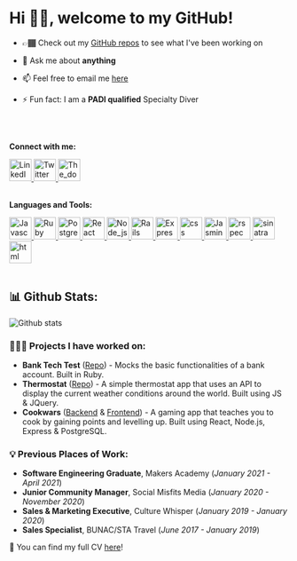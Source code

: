 # Hi 👋🏾, welcome to my GitHub! 





- 👉🏾 Check out my [GitHub repos](https://github.com/rhc07?tab=repositories) to see what I've been working on <br />


- 💬 Ask me about **anything**


- 📫 Feel free to email me [here](mailto:rorieclarke@gmail.com)


- ⚡ Fun fact: I am a **PADI qualified** Specialty Diver    
<br />
<br />

**Connect with me:**

<a href=https://www.linkedin.com/in/rorieclarke>
  <img alt="LinkedIn" height="40" src="https://image.flaticon.com/icons/png/512/174/174857.png"/>
</a>

<a href=https://twitter.com/clarke_rorie>
  <img alt="Twitter" height="40" src="https://cdn4.iconfinder.com/data/icons/social-media-icons-the-circle-set/48/twitter_circle-512.png"/>
</a>

<a href=https://the-dots.com/users/rorie-clarke-218460>
  <img alt="The_dots" height="40" src="https://pbs.twimg.com/profile_images/1273236983138201600/S3RdlKhx.jpg"/>
</a>

<br />
<br />

**Languages and Tools:**

<a href="https://www.javascript.com/">
  <img alt="Javascript" height="40" src="https://raw.githubusercontent.com/shinokada/shinokada/master/assets/javascript.png"/>
</a>

<a href="https://www.ruby-lang.org/en/">
  <img alt="Ruby" height="40" src="https://upload.wikimedia.org/wikipedia/commons/7/73/Ruby_logo.svg"/>
</a>

<a href=https://www.postgresql.org/>
  <img alt="Postgres" height="40" src="https://upload.wikimedia.org/wikipedia/commons/2/29/Postgresql_elephant.svg"/>
</a>

<a href=https://reactjs.org>
  <img alt="React" height="40" src="https://mildaintrainings.com/wp-content/uploads/2017/11/react-logo.png"/>
</a>

<a href=https://nodejs.org/en/>
  <img alt="Node_js" height="40" src="https://encrypted-tbn0.gstatic.com/images?q=tbn:ANd9GcQ8ZvXAFs02fg19pmpZiXpnFAi_1zaUqVQRjrcGNWMV40TvD5n_jBPRX1CFtw43Y_onExE&usqp=CAU"/>
</a>

<a href=https://rubyonrails.org/>
  <img alt="Rails" height="40" src="https://e7.pngegg.com/pngimages/782/228/png-clipart-ruby-on-rails-rubygems-amazon-dynamodb-ruby-text-logo-thumbnail.png"/>
</a>

<a href=https://expressjs.com/>
  <img alt="Express" height="40" src="https://www.pngfind.com/pngs/m/136-1363736_express-js-icon-png-transparent-png.png"/>
</a>

<a href=https://www.w3schools.com/css/>
  <img alt="css" height="40" src="https://upload.wikimedia.org/wikipedia/commons/thumb/d/d5/CSS3_logo_and_wordmark.svg/1200px-CSS3_logo_and_wordmark.svg.png"/>
</a>

<a href=https://jasmine.github.io/>
  <img alt="Jasmine" height="40" src="https://upload.wikimedia.org/wikipedia/en/thumb/2/22/Logo_jasmine.svg/1200px-Logo_jasmine.svg.png"/>
</a>

<a href=https://rspec.info//>
  <img alt="rspec" height="40" src="https://rspec.info/images/logo_ogp.png"/>
</a>

<a href=http://sinatrarb.com/>
  <img alt="sinatra" height="40" src="https://upload.wikimedia.org/wikipedia/en/2/2c/Sinatralogo.png"/>
</a>

<a href=https://www.w3schools.com/html//>
  <img alt="html" height="40" src="https://upload.wikimedia.org/wikipedia/commons/thumb/6/61/HTML5_logo_and_wordmark.svg/1200px-HTML5_logo_and_wordmark.svg.png"/>
</a>

<br />
<br />

## 📊 Github Stats:

![Github stats](https://github-readme-stats.vercel.app/api?username=rhc07&theme=highcontrast&show_icons=true&count_private=true)

### 👨🏾‍💻 Projects I have worked on:

- **Bank Tech Test** ([Repo](https://github.com/rhc07/bank-tech-test)) - Mocks the basic functionalities of a bank account. Built in Ruby.
- **Thermostat** ([Repo](https://github.com/rhc07/thermostat.js)) - A simple thermostat app that uses an API to display the current weather conditions around the world. Built using JS & JQuery.
- **Cookwars** ([Backend](https://github.com/joneslee111/final-project-backend) & [Frontend](https://github.com/raf-swiderski/final-project-frontend)) - A gaming app that teaches you to cook by gaining points and levelling up. Built using React, Node.js, Express & PostgreSQL.


### 💡 Previous Places of Work:

- **Software Engineering Graduate**, Makers Academy (_January 2021 - April 2021_)
- **Junior Community Manager**, Social Misfits Media (_January 2020 - November 2020_)
- **Sales & Marketing Executive**, Culture Whisper (_January 2019 - January 2020_)
- **Sales Specialist**, BUNAC/STA Travel (_June 2017 - January 2019_)

📝 You can find my full CV [here](https://github.com/rhc07/CV)!


